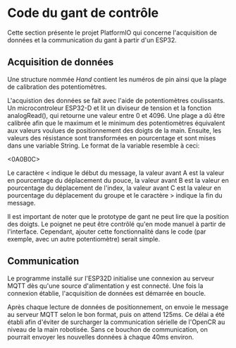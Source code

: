 # Code du gant de contrôle
Cette section présente le projet PlatformIO qui concerne l'acquisition de données et la communication du gant à partir d'un ESP32.

## Acquisition de données
Une structure nommée *Hand* contient les numéros de pin ainsi que la plage de calibration des potentiomètres.

L'acquistion des données se fait avec l'aide de potentiomètres coulissants. Un microcontroleur ESP32-D et lit un diviseur de tension et la fonction analogRead(), qui retourne une valeur entre 0 et 4096. Une plage a dû être calibrée afin que le maximum et le minimum des potentiomètres équivalent aux valeurs voulues de positionnement des doigts de la main. Ensuite, les valeurs des résistance sont transformées en pourcentage et sont mises dans une variable String. Le format de la variable resemble à ceci:

<0A0B0C>

Le caractère < indique le début du message, la valeur avant A est la valeur en pourcentage du déplacement du pouce, la valeur avant B est la valeur en pourcentage  du déplacement de l'index, la valeur avant C est la valeur en pourcentage du déplacement du groupe et le caractère > indique la fin du message. 

Il est important de noter que le prototype de gant ne peut lire que la position des doigts. Le poignet ne peut être contrôlé qu'en mode manuel à partir de l'interface. Cependant, ajouter cette fonctionnalité dans le code (par exemple, avec un autre potentiomètre) serait simple.

## Communication
Le programme installé sur l'ESP32D initialise une connexion au serveur MQTT dès qu'une source d'alimentation y est connecté. Une fois la connexion établie, l'acquisition de données est démarrée en boucle.

Après chaque lecture de données de positionnement, on envoie le message au serveur MQTT selon le bon format, puis on attend 125ms. Ce délai a été établi afin d'éviter de surcharger la communication sérielle de l'OpenCR au niveau de la main robotisée. Sans ce bouchon de communication, on pourrait envoyer les nouvelles données à chaque 40ms environ.
